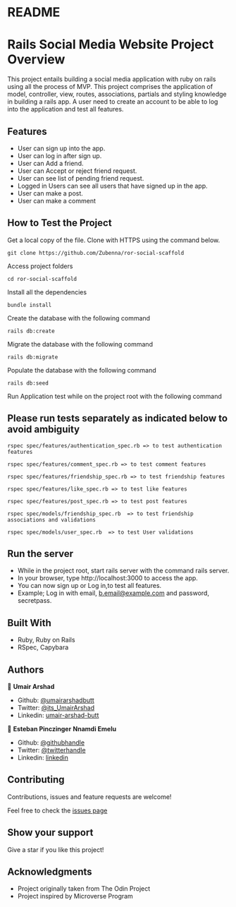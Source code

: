 # README

# Rails Social Media Website Project Overview

This project entails building a social media application with ruby on rails using all the process of MVP. This project comprises the application of model, controller, view, routes, associations, partials and styling knowledge in building a rails app. A user need to create an account to be able to log into the application and test all features.

## Features 
- User can sign up into the app.
- User can log in after sign up. 
- User can Add a friend.
- User can Accept or reject friend request.
- User can see list of pending friend request.
- Logged in Users can see all users that have signed up in the app.
- User can make a post.
- User can make a comment

## How to Test the Project

Get a local copy of the file. Clone with HTTPS using the command below.

```
git clone https://github.com/Zubenna/ror-social-scaffold 
```
Access project folders 
```
cd ror-social-scaffold
```
Install all the dependencies
```
bundle install
```

Create the database with the following command
```
rails db:create
```
Migrate the database with the following command
```
rails db:migrate
```
Populate the database with the following command
```
rails db:seed
```
Run Application test while on the project root with the following command
## Please run tests separately as indicated below to avoid ambiguity
```
rspec spec/features/authentication_spec.rb => to test authentication features

rspec spec/features/comment_spec.rb => to test comment features

rspec spec/features/friendship_spec.rb => to test friendship features

rspec spec/features/like_spec.rb => to test like features

rspec spec/features/post_spec.rb => to test post features

rspec spec/models/friendship_spec.rb  => to test friendship associations and validations

rspec spec/models/user_spec.rb  => to test User validations
```

## Run the server
- While in the project root, start rails server with the command rails server.
- In your browser, type http://localhost:3000 to access the app.
- You can now sign up or Log in,to test all features.
- Example; Log in with email, b.email@example.com and password, secretpass.

## Built With
- Ruby, Ruby on Rails
- RSpec, Capybara 

## Authors
👤 **Umair Arshad**

- Github: [@umairarshadbutt](https://github.com/umairarshadbutt)
- Twitter: [@its_UmairArshad](https://twitter.com/its_UmairArshad)
- Linkedin: [umair-arshad-butt](https://www.linkedin.com/in/umair-arshad-butt/)

👤 **Esteban Pinczinger**
 **Nnamdi Emelu**
- Github: [@githubhandle](https://github.com/zubenna)
- Twitter: [@twitterhandle](https://twitter.com/zubenna)
- Linkedin: [linkedin](https://www.linkedin.com/in/nnamdi-emelu/)

##  Contributing

Contributions, issues and feature requests are welcome!

Feel free to check the [issues page](https://github.com/Zubenna/ror-social-scaffold/issues)

## Show your support

Give a star if you like this project!

## Acknowledgments

- Project originally taken from The Odin Project
- Project inspired by Microverse Program
